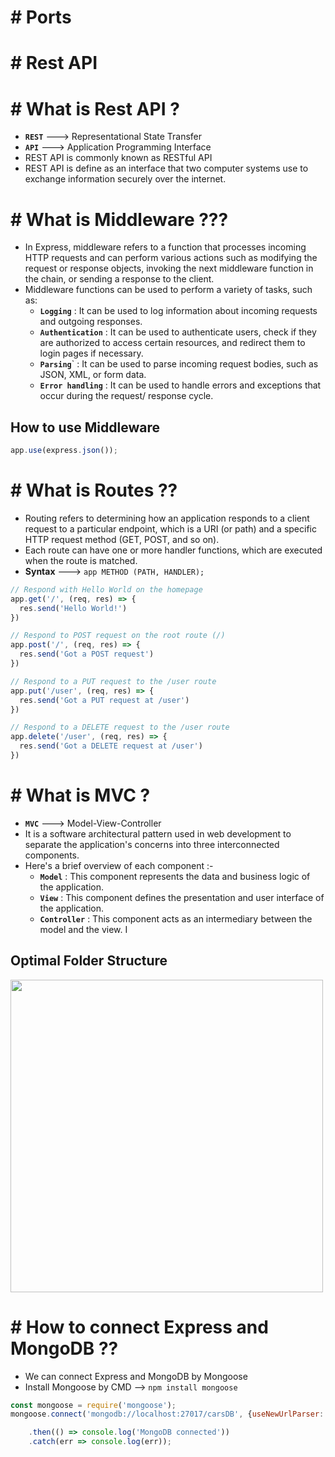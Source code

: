# # Ports
# # Rest API

# # What is Rest API ?

- **`REST`** ---> Representational State Transfer
- **`API`** ---> Application Programming Interface
- REST API is commonly known as RESTful API
- REST API is define as an interface that two computer systems use to exchange information securely over the internet.

# # What is Middleware ???

- In Express, middleware refers to a function that processes incoming HTTP requests and can perform various actions such as
modifying the request or response objects, invoking the next middleware function in the chain, or sending a response to the client.
- Middleware functions can be used to perform a variety of tasks, such as:
  - **`Logging`** : It can be used to log information about incoming requests and outgoing responses.
  - **`Authentication`** : It can be used to authenticate users, check if they are authorized to access
certain resources, and redirect them to login pages if necessary.
  - **`Parsing`**` : It can be used to parse incoming request bodies, such as JSON, XML, or form data.
  - **`Error handling`** : It can be used to handle errors and exceptions that occur during the request/
response cycle.

## How to use Middleware

```js
app.use(express.json());
```


# # What is Routes ??

- Routing refers to determining how an application responds to a client request to a particular endpoint, which is a URI (or path) and a specific HTTP request method (GET, POST, and so on).
- Each route can have one or more handler functions, which are executed when the route is matched.
- **Syntax** ---> `app METHOD (PATH, HANDLER);`


``` js
// Respond with Hello World on the homepage
app.get('/', (req, res) => {
  res.send('Hello World!')
})

// Respond to POST request on the root route (/)
app.post('/', (req, res) => {
  res.send('Got a POST request')
})

// Respond to a PUT request to the /user route
app.put('/user', (req, res) => {
  res.send('Got a PUT request at /user')
})

// Respond to a DELETE request to the /user route
app.delete('/user', (req, res) => {
  res.send('Got a DELETE request at /user')
})
```

# # What is MVC ?

- **`MVC`** ---> Model-View-Controller
- It  is a software architectural pattern used in web development to separate the application's concerns into three interconnected components.
- Here's a brief overview of each component :-
  - **`Model`** : This component represents the data and business logic of the application.
  - **`View`** : This component defines the presentation and user interface of the application.
  - **`Controller`** : This component acts as an intermediary between the model and the view. I

## Optimal Folder Structure

<img src="https://github.com/user-attachments/assets/c3c4967b-1a76-4168-9d22-89a5c7bc8654" width="500" height="500">


# # How to connect Express and MongoDB ??

- We can connect Express and MongoDB by Mongoose
- Install Mongoose by CMD --> `npm install mongoose`

``` js
const mongoose = require('mongoose');
mongoose.connect('mongodb://localhost:27017/carsDB', {useNewUrlParser: true, useUnifiedTopology: true})

    .then(() => console.log('MongoDB connected'))
    .catch(err => console.log(err));
``` 
